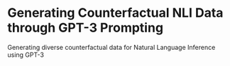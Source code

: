 # Generating Counterfactual NLI Data through GPT-3 Prompting
Generating diverse counterfactual data for Natural Language Inference using GPT-3
